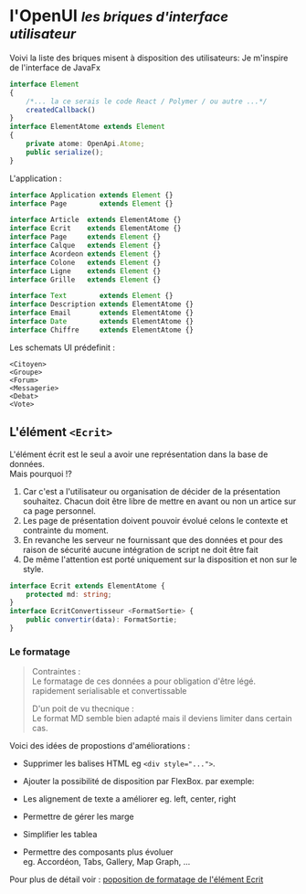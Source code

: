
l'OpenUI
<small>*les briques d'interface utilisateur*</small>
===

Voivi la liste des briques misent à disposition des utilisateurs:
Je m'inspire de l'interface de JavaFx

```typescript
interface Element
{
    /*... la ce serais le code React / Polymer / ou autre ...*/
    createdCallback()
}
interface ElementAtome extends Element
{
    private atome: OpenApi.Atome;
    public serialize();
}
```

L'application :

```typescript
interface Application extends Element {}
interface Page        extends Element {}
```

```typescript
interface Article  extends ElementAtome {}
interface Ecrit    extends ElementAtome {}
interface Page     extends Element {}
interface Calque   extends Element {}
interface Acordeon extends Element {}
interface Colone   extends Element {}
interface Ligne    extends Element {}
interface Grille   extends Element {}
```

```typescript
interface Text        extends Element {}
interface Description extends ElementAtome {}  
interface Email       extends ElementAtome {}
interface Date        extends ElementAtome {}
interface Chiffre     extends ElementAtome {}
```

Les schemats UI prédefinit :

```
<Citoyen>
<Groupe>
<Forum>
<Messagerie>
<Debat>
<Vote>
```

## L'élément `<Ecrit>`

L'élément écrit est le seul a avoir une représentation dans la base de données. \
Mais pourquoi !?
1) Car c'est a l'utilisateur ou organisation de décider de la présentation
souhaitez. Chacun doit être libre de mettre en avant ou non un artice sur
ca page personnel.
2) Les page de présentation doivent pouvoir évolué celons le contexte
et contrainte du moment.
3) En revanche les serveur ne fournissant que des données et
pour des raison de sécurité aucune intégration de script ne doit être fait
4) De même l'attention est porté uniquement sur la disposition et non sur le
style.


```ts
interface Ecrit extends ElementAtome {
    protected md: string;
}
interface EcritConvertisseur <FormatSortie> {
    public convertir(data): FormatSortie;
}
```

### Le formatage

> Contraintes : \
> Le formatage de ces données a pour obligation d'être légé.
> rapidement serialisable et convertissable
>
> D'un poit de vu thecnique : \
> Le format MD semble bien adapté mais il deviens limiter dans certain cas.

Voici des idées de propostions d'améliorations :

- Supprimer les balises HTML eg `<div style="...">`.

- Ajouter la possibilité de disposition par FlexBox. par exemple:

- Les alignement de texte a améliorer eg. left, center, right

- Permettre de gérer les marge

- Simplifier les tablea

- Permettre des composants plus évoluer  \
  eg. Accordéon, Tabs, Gallery, Map Graph, ...

Pour plus de détail voir : [poposition de formatage de l'élément Ecrit](OpenUI-Ecrit.md)
